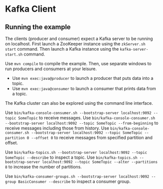 # Kafka Client

## Running the example

The clients (producer and consumer) expect a Kafka server to be running on localhost.
First launch a ZooKeeper instance using the `zkServer.sh start` command.
Then launch a Kafka instance using the `kafka-server-start.sh` command.

Use `mvn compile` to compile the example.
Then, use separate windows to run producers and consumers at your leisure.

- Use `mvn exec:java@producer` to launch a producer that puts data into a topic.
- Use `mvn exec:java@consumer` to launch a consumer that prints data from a topic.

The Kafka cluster can also be explored using the command line interface.

Use `bin/kafka-console-consumer.sh --bootstrap-server localhost:9092 --topic SomeTopic` to receive messages.
Use `bin/kafka-console-consumer.sh --bootstrap-server localhost:9092 --topic SomeTopic --from-beginning` to receive messages including those from history.
Use `bin/kafka-console-consumer.sh --bootstrap-server localhost:9092 --topic SomeTopic --partition 0 --offset 0` to receive messages from specified partition and offset.

Use `bin/kafka-topics.sh --bootstrap-server localhost:9092 --topic SomeTopic --describe` to inspect a topic.
Use `bin/kafka-topics.sh --bootstrap-server localhost:9092 --topic SomeTopic --alter --partitions 8` to increase the number of partitions.

Use `bin/kafka-consumer-groups.sh --bootstrap-server localhost:9092 --group BasicConsumer --describe` to inspect a consumer group.
